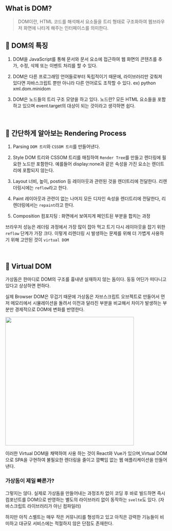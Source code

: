 ## What is DOM?

> DOM이란, HTML 코드를 해석해서 요소들을 트리 형태로 구조화하여 웹브라우저 화면에 나타게 해주는 인터페이스를 의미한다.

## 📍 DOM의 특징

1. DOM을 JavaScript를 통해 문서와 문서 요소에 접근하여 웹 화면의 콘텐츠를 추가, 수정, 삭제 또는 이벤트 처리를 할 수 있다.

2. DOM은 다른 프로그래밍 언어들로부터 독립적이기 때문에, 라이브러리만 갖춰져 있다면 자바스크립트 뿐만 아니라 다른 언어로도 조작할 수 있다. ex) python xml.dom.minidom

3. DOM은 노드들의 트리 구조 모양을 하고 있다.
   노드란? 모든 HTML 요소들을 포함하고 있으며 event.target의 대상이 되는 것이라고 생각하면 쉽다.

<br>

## 📍 간단하게 알아보는 Rendering Process

1. Parsing
   `DOM 트리`와 `CSSOM 트리`를 만들어낸다.
2. Style
   DOM 트리와 CSSOM 트리를 매칭하여 `Render Tree`를 만들고 렌더링에 필요한 노드만 포함한다. 예를들어 display:none과 같은 속성을 가진 요소는 렌더트리에 포함되지 않는다.
3. Layout
   너비, 높이, postion 등 레이아웃과 관련된 것을 렌더트리에 전달한다. 리렌더링시에는 `reflow`라고 한다.

4. Paint
   레이아웃과 관련이 없는 나머지 모든 디자인 속성을 렌더트리에 전달한다, 리렌더링에서는 `repaint`라고 한다.

5. Composition
   컴포지팅 : 화면에서 보여지게 페인트된 부분을 합치는 과정

브라우저 성능은 레더링 과정에서 가장 많이 잡아 먹고 트기 다시 레이아웃을 잡기 위한 `reflow` 단계가 가장 크다. 이렇게 리렌더링 시 발생하는 문제를 위해 더 가볍게 사용하기 위해 고안된 것이 `virtual DOM`

<br>

## 📍 Virtual DOM

가상돔은 한마디로 DOM의 구조를 흉내낸 실재하지 않는 돔이다. 둥둥 어딘가 떠다니고 있다고 상상하면 편하다.

실제 Browser DOM은 무겁기 때문에 가상돔은 자브스크립트 오브젝트로 만들어서 먼저 메모리에서 시뮬레이션을 돌려서 이전과 달라진 부분을 비교해서 차이가 발생하는 부분만 경제적으로 DOM에 변화를 반영한다.

<img src = "https://velog.velcdn.com/images/greenth322/post/87a34858-ca80-4155-ac3a-b1560a4a042e/image.png" width="400">

이러한 Virtual DOM을 채택하여 사용 하는 것이 React와 Vue가 있으며,Virtual DOM으로 SPA을 구현하여 불필요한 렌더링을 줄이고 깜빡임 없는 웹 애플리케이션을 만들어낸다.

### 가상돔이 제일 빠른가?

그렇지는 않다. 실제로 가상돔을 만들어내는 과정조차 없이 코딩 후 바로 빌드하면 즉시 컴포넌트를 DOM으로 반영하는 별도의 라이브러리 없이 동작하는 `svelte`도 있다. (자바스크립트 라이브러리가 아닌 컴파일러)

하지만 아직 스벨트는 매우 작은 커뮤니티를 형성하고 있고 아직은 강력한 기능들이 비미하고 대규모 서비스에는 적절하지 않은 단점도 존재한다.
